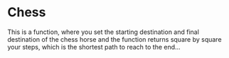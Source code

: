# Chess
This is a function, where you set the starting destination and final destination of the chess horse and the function returns square by square your steps, which is the shortest path to reach to the end...
